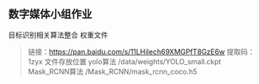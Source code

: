 ## 数字媒体小组作业
目标识别相关算法整合
权重文件
> 链接：https://pan.baidu.com/s/11LHiIech69XMGPfT8GzE6w
> 提取码：1zyx
文件存放位置
> yolo算法 /data/weights/YOLO_small.ckpt
> Mask_RCNN算法 /Mask_RCNN/mask_rcnn_coco.h5
